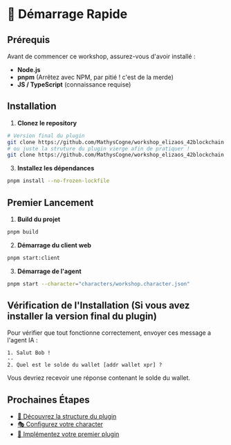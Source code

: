 # 🚀 Démarrage Rapide

## Prérequis

Avant de commencer ce workshop, assurez-vous d'avoir installé :

- **Node.js** 
- **pnpm** (Arrêtez avec NPM, par pitié ! c'est de la merde)
- **JS / TypeScript** (connaissance requise)

## Installation

1. **Clonez le repository**
```bash
# Version final du plugin
git clone https://github.com/MathysCogne/workshop_elizaos_42blockchain
# ou juste la struture du plugin vierge afin de pratiquer !
git clone https://github.com/MathysCogne/workshop_elizaos_42blockchain
```

3. **Installez les dépendances**
```bash
pnpm install --no-frozen-lockfile
```

## Premier Lancement

1. **Build du projet**
```bash
pnpm build
```

2. **Démarrage du client web**
```bash
pnpm start:client
```

3. **Démarrage de l'agent**
```bash
pnpm start --character="characters/workshop.character.json"
```

## Vérification de l'Installation (Si vous avez installer la version final du plugin)

Pour vérifier que tout fonctionne correctement, envoyer ces message a l'agent IA :
```
1. Salut Bob !
--
2. Quel est le solde du wallet [addr wallet xpr] ?
```

Vous devriez recevoir une réponse contenant le solde du wallet.

## Prochaines Étapes

- [📁 Découvrez la structure du plugin](./project-structure.md)
- [🎭 Configurez votre character](./character-config.md)
- [🔧 Implémentez votre premier plugin](./plugin-implementation.md) 

